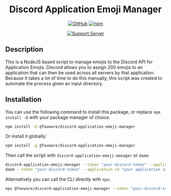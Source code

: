 <div align="center">

# Discord Application Emoji Manager

[![GitHub](https://img.shields.io/github/license/favware/discord-application-emoji-manager)](https://github.com/favware/discord-application-emoji-manager/blob/main/LICENSE)
[![npm](https://img.shields.io/npm/v/@favware/discord-application-emoji-manager?color=crimson&logo=npm)](https://www.npmjs.com/package/@favware/discord-application-emoji-manager)

[![Support Server](https://discord.com/api/guilds/512303595966824458/embed.png?style=banner2)](https://join.favware.tech)

</div>

## Description

This is a NodeJS based script to manage emojis to the Discord API for
Application Emojis. Discord allows you to assign 200 emojis to an application
that can then be used across all servers by that application. Because it takes a
lot of time to do this manually, this script was created to automate the process
given an input directory.

## Installation

You can use the following command to install this package, or replace
`npm install -D` with your package manager of choice.

```sh
npm install -D @favware/discord-application-emoji-manager
```

Or install it globally:

```sh
npm install -g @favware/discord-application-emoji-manager
```

Then call the script with `discord-application-emoji-manager` or `daem`:

```sh
discord-application-emoji-manager --token "your-discord-token" --application-id "your application id" <command> [...arguments]
daem --token "your-discord-token" --application-id "your application id" <command> [...arguments]
```

Alternatively you can call the CLI directly with `npx`:

```sh
npx @favware/discord-application-emoji-manager --token "your-discord-token" --application-id "your application id" <command> [...arguments]
```
